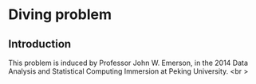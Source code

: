 Diving problem
=====================

Introduction
---------------
This problem is induced by Professor John W. Emerson, in the 2014 Data Analysis and Statistical Computing Immersion at Peking University. <br \>
